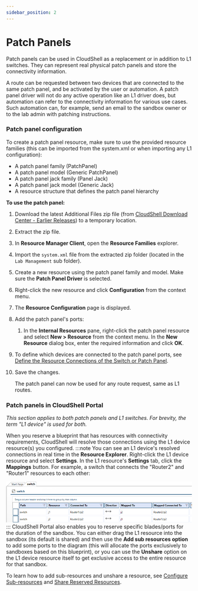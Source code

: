 ```yaml
---
sidebar_position: 2
---
```


# Patch Panels

Patch panels can be used in CloudShell as a replacement or in addition to L1 switches. They can represent real physical patch panels and store the connectivity information.

A route can be requested between two devices that are connected to the same patch panel, and be activated by the user or automation. A patch panel driver will not do any active operation like an L1 driver does, but automation can refer to the connectivity information for various use cases. Such automation can, for example, send an email to the sandbox owner or to the lab admin with patching instructions.

### Patch panel configuration

To create a patch panel resource, make sure to use the provided resource families (this can be imported from the system.xml or when importing any L1 configuration):

- A patch panel family (PatchPanel)
- A patch panel model (Generic PatchPanel)
- A patch panel jack family (Panel Jack)
- A patch panel jack model (Generic Jack)
- A resource structure that defines the patch panel hierarchy

**To use the patch panel:**

1. Download the latest Additional Files zip file (from [CloudShell Download Center - Earlier Releases](https://support.quali.com/hc/en-us/articles/231613287)) to a temporary location.
2. Extract the zip file.
3. In **Resource Manager Client**, open the **Resource Families** explorer.
4. Import the `system.xml` file from the extracted zip folder (located in the `Lab Management` sub folder).
5. Create a new resource using the patch panel family and model. Make sure the **Patch Panel Driver** is selected.
6. Right-click the new resource and click **Configuration** from the context menu.
7. The **Resource Configuration** page is displayed.
8. Add the patch panel's ports:
    1. In the **Internal Resources** pane, right-click the patch panel resource and select **New \> Resource** from the context menu. In the **New Resource** dialog box, enter the required information and click **OK**.
9. To define which devices are connected to the patch panel ports, see [Define the Resource Connections of the Switch or Patch Panel](./define-the-resource-connections-of-the-switch-or-patch-panel.md).
10. Save the changes.
    
    The patch panel can now be used for any route request, same as L1 routes.
    

### Patch panels in CloudShell Portal

*This section applies to both patch panels and L1 switches. For brevity, the term "L1 device" is used for both.*

When you reserve a blueprint that has resources with connectivity requirements, CloudShell will resolve those connections using the L1 device resource(s) you configured.
:::note
You can see an L1 device's resolved connections in real time in the **Resource Explorer**. Right-click the L1 device resource and select **Settings**. In the L1 resource's **Settings** tab, click the **Mappings** button. For example, a switch that connects the "Router2" and "Router1" resources to each other:

![](/Images/Admin-Guide/Inventory-Operations/SwitchMappings.png)
:::
CloudShell Portal also enables you to reserve specific blades/ports for the duration of the sandbox. You can either drag the L1 resource into the sandbox (its default is shared) and then use the **Add sub resources option** to add some ports to the diagram (this will allocate the ports exclusively to sandboxes based on this blueprint), or you can use the **Unshare** option on the L1 device resource itself to get exclusive access to the entire resource for that sandbox.

To learn how to add sub-resources and unshare a resource, see [Configure Sub-resources](../../../../portal/sandboxes/sandbox-workspace/resources/configure-sub-resources.md) and [Share Reserved Resources](../../../../portal/sandboxes/sandbox-workspace/resources/share-reserved-resources.md).
